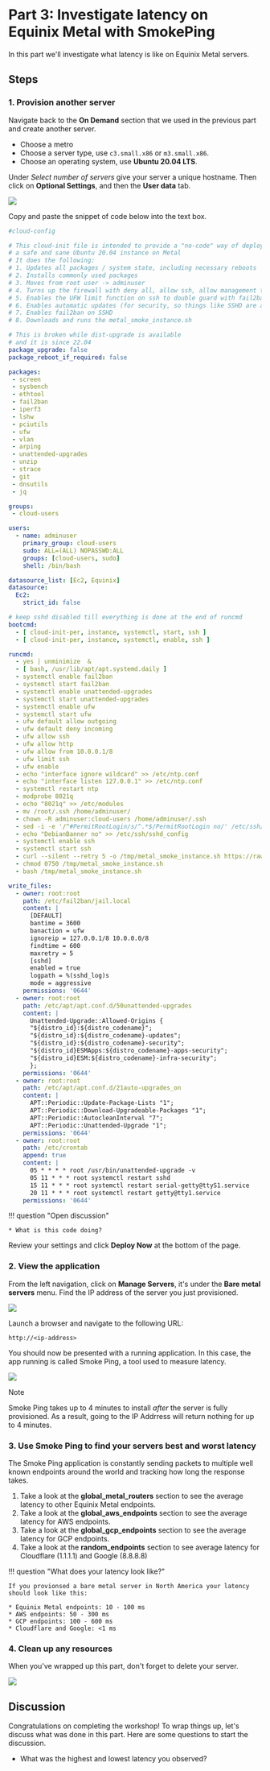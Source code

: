 # Part 3: Investigate latency on Equinix Metal with SmokePing

In this part we'll investigate what latency is like on Equinix Metal servers.

## Steps

### 1. Provision another server

Navigate back to the **On Demand** section that we used in the previous part and create another server.

* Choose a metro
* Choose a server type, use  `c3.small.x86` or `m3.small.x86`.
* Choose an operating system, use **Ubuntu 20.04 LTS**.

Under *Select number of servers* give your server a unique hostname. Then click on **Optional Settings**, and then the **User data** tab.

![](../images/part3/1-cloud-config.png)

Copy and paste the snippet of code below into the text box.

```yaml
#cloud-config

# This cloud-init file is intended to provide a "no-code" way of deploying
# a safe and sane Ubuntu 20.04 instance on Metal
# It does the following:
# 1. Updates all packages / system state, including necessary reboots
# 2. Installs commonly used packages
# 3. Moves from root user -> adminuser
# 4. Turns up the firewall with deny all, allow ssh, allow management traffic (10.x.x.x) network)
# 5. Enables the UFW limit function on ssh to double guard with fail2ban
# 6. Enables automatic updates (for security, so things like SSHD are automatically updated)
# 7. Enables fail2ban on SSHD
# 8. Downloads and runs the metal_smoke_instance.sh

# This is broken while dist-upgrade is available
# and it is since 22.04
package_upgrade: false
package_reboot_if_required: false

packages:
 - screen
 - sysbench
 - ethtool
 - fail2ban
 - iperf3
 - lshw
 - pciutils
 - ufw
 - vlan
 - arping
 - unattended-upgrades
 - unzip
 - strace
 - git
 - dnsutils
 - jq

groups:
 - cloud-users

users:
  - name: adminuser
    primary_group: cloud-users
    sudo: ALL=(ALL) NOPASSWD:ALL
    groups: [cloud-users, sudo]
    shell: /bin/bash

datasource_list: [Ec2, Equinix]
datasource:
  Ec2:
    strict_id: false

# keep sshd disabled till everything is done at the end of runcmd
bootcmd:
  - [ cloud-init-per, instance, systemctl, start, ssh ]
  - [ cloud-init-per, instance, systemctl, enable, ssh ]

runcmd:
  - yes | unminimize  &
  - [ bash, /usr/lib/apt/apt.systemd.daily ]
  - systemctl enable fail2ban
  - systemctl start fail2ban
  - systemctl enable unattended-upgrades
  - systemctl start unattended-upgrades
  - systemctl enable ufw
  - systemctl start ufw  
  - ufw default allow outgoing
  - ufw default deny incoming
  - ufw allow ssh
  - ufw allow http
  - ufw allow from 10.0.0.1/8
  - ufw limit ssh
  - ufw enable
  - echo "interface ignore wildcard" >> /etc/ntp.conf
  - echo "interface listen 127.0.0.1" >> /etc/ntp.conf
  - systemctl restart ntp
  - modprobe 8021q
  - echo "8021q" >> /etc/modules
  - mv /root/.ssh /home/adminuser/
  - chown -R adminuser:cloud-users /home/adminuser/.ssh
  - sed -i -e '/^#PermitRootLogin/s/^.*$/PermitRootLogin no/' /etc/ssh/sshd_config
  - echo "DebianBanner no" >> /etc/ssh/sshd_config
  - systemctl enable ssh
  - systemctl start ssh
  - curl --silent --retry 5 -o /tmp/metal_smoke_instance.sh https://raw.githubusercontent.com/dlotterman/metal_code_snippets/main/smokeping/metal_smoke_instance.sh
  - chmod 0750 /tmp/metal_smoke_instance.sh
  - bash /tmp/metal_smoke_instance.sh

write_files:
  - owner: root:root
    path: /etc/fail2ban/jail.local
    content: |
      [DEFAULT]
      bantime = 3600
      banaction = ufw
      ignoreip = 127.0.0.1/8 10.0.0.0/8
      findtime = 600
      maxretry = 5
      [sshd]
      enabled = true
      logpath = %(sshd_log)s
      mode = aggressive
    permissions: '0644'
  - owner: root:root
    path: /etc/apt/apt.conf.d/50unattended-upgrades
    content: |
      Unattended-Upgrade::Allowed-Origins {
      "${distro_id}:${distro_codename}";
      "${distro_id}:${distro_codename}-updates";
      "${distro_id}:${distro_codename}-security";
      "${distro_id}ESMApps:${distro_codename}-apps-security";
      "${distro_id}ESM:${distro_codename}-infra-security";
      };
    permissions: '0644'
  - owner: root:root
    path: /etc/apt/apt.conf.d/21auto-upgrades_on
    content: |
      APT::Periodic::Update-Package-Lists "1";
      APT::Periodic::Download-Upgradeable-Packages "1";
      APT::Periodic::AutocleanInterval "7";
      APT::Periodic::Unattended-Upgrade "1";
    permissions: '0644'
  - owner: root:root
    path: /etc/crontab
    append: true
    content: |
      05 * * * * root /usr/bin/unattended-upgrade -v
      05 11 * * * root systemctl restart sshd
      15 11 * * * root systemctl restart serial-getty@ttyS1.service
      20 11 * * * root systemctl restart getty@tty1.service
    permissions: '0644'
```

!!! question "Open discussion"

    * What is this code doing?

Review your settings and click **Deploy Now** at the bottom of the page.

### 2. View the application

From the left navigation, click on **Manage Servers**, it's under the **Bare metal servers** menu. Find the IP address of the server you just provisioned.

![](../images/part2/7-manage-servers.png)

Launch a browser and navigate to the following URL:

```
http://<ip-address>
```

You should now be presented with a running application. In this case, the app running is called Smoke Ping, a tool used to measure latency.

![](../images/part3/3-smoke-ping.png)

> [!NOTE]
> Smoke Ping takes up to 4 minutes to install _after_ the server is fully provisioned. As a result, going to the IP Addrress will return nothing for up to 4 minutes.

### 3. Use Smoke Ping to find your servers best and worst latency

The Smoke Ping application is constantly sending packets to multiple well known endpoints around the world and tracking how long the response takes.

1. Take a look at the **global_metal_routers** section to see the average latency to other Equinix Metal endpoints. 
1. Take a look at the **global_aws_endpoints** section to see the average latency for AWS endpoints.
1. Take a look at the **global_gcp_endpoints** section to see the average latency for GCP endpoints.
1. Take a look at the **random_endpoints** section to see average latency for Cloudflare (1.1.1.1) and Google (8.8.8.8)

!!! question "What does your latency look like?"

    If you provionsed a bare metal server in North America your latency should look like this:

    * Equinix Metal endpoints: 10 - 100 ms
    * AWS endpoints: 50 - 300 ms
    * GCP endpoints: 100 - 600 ms
    * Cloudflare and Google: <1 ms

### 4. Clean up any resources

When you've wrapped up this part, don't forget to delete your server.

![](../images/part2/11-delete.png)

## Discussion

Congratulations on completing the workshop! To wrap things up, let's discuss what was done in this part. Here are some questions to start the discussion.

* What was the highest and lowest latency you observed?
